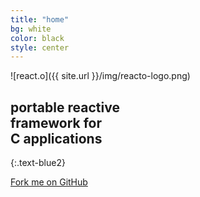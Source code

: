 ```yaml
---
title: "home"
bg: white
color: black
style: center
---
```


![react.o]({{ site.url }}/img/reacto-logo.png)
<!-- <span class="fa-stack subtlecircle" style="font-size:100px; background:rgba(255,166,0,0.1)"> -->
  <!-- <i class="fa fa-circle fa-stack-2x text-white"></i> -->
  <!-- <i class="fa fa-bicycle fa-stack-1x text-orange"></i> -->
<!-- </span> -->

## portable **reactive**<br>**framework** for<br>**C applications**
{:.text-blue2}

<span id="forkongithub">
  <a href="{{ site.source_link }}" class="bg-gray-blue">
    Fork me on GitHub
  </a>
</span>
